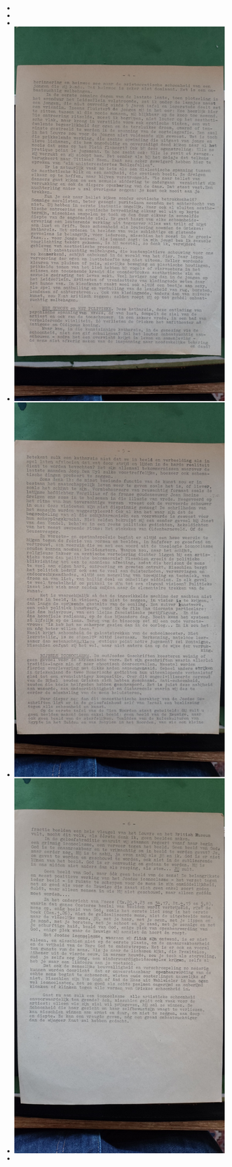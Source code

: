 -
-
-
- ![2025-02-28-07-58-06.jpeg](../assets/2025-02-28-07-58-06.jpeg)
- ![2025-02-28-08-02-16.jpeg](../assets/2025-02-28-08-02-16.jpeg)
- ![2025-02-28-08-02-26.jpeg](../assets/2025-02-28-08-02-26.jpeg)
-